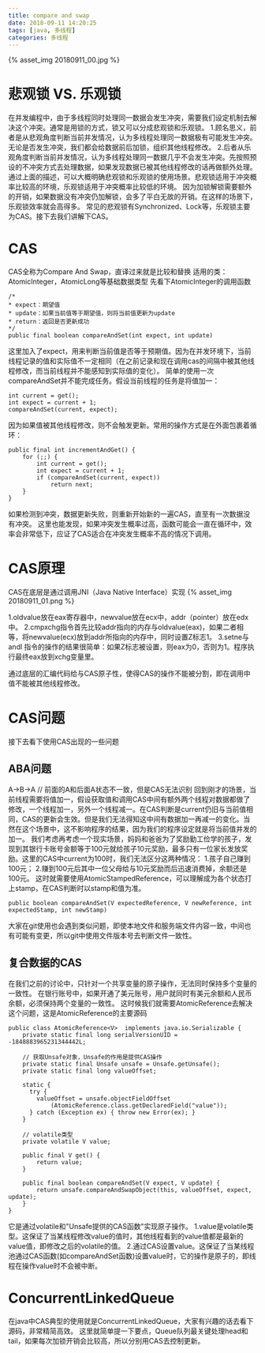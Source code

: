 ```yaml
---
title: compare and swap
date: 2018-09-11 14:20:25
tags: [java, 多线程]
categories: 多线程
---
```

{% asset_img 20180911_00.jpg  %}

# 悲观锁 VS. 乐观锁
在并发编程中，由于多线程同时处理同一数据会发生冲突，需要我们设定机制去解决这个冲突。通常是用锁的方式，锁又可以分成悲观锁和乐观锁。
1.顾名思义，前者是从悲观角度判断当前并发情况，认为多线程处理同一数据极有可能发生冲突。无论是否发生冲突，我们都会给数据前后加锁，组织其他线程修改。
2.后者从乐观角度判断当前并发情况，认为多线程处理同一数据几乎不会发生冲突。先按照预设的不冲突方式去处理数据，如果发现数据已被其他线程修改的话再做额外处理。
通过上面的描述，可以大概明确悲观锁和乐观锁的使用场景。悲观锁适用于冲突概率比较高的环境，乐观锁适用于冲突概率比较低的环境。
因为加锁解锁需要额外的开销，如果数据没有冲突仍加解锁，会多了平白无故的开销。在这样的场景下，乐观锁效率就会高得多。
常见的悲观锁有Synchronized、Lock等，乐观锁主要为CAS。接下去我们讲解下CAS。


# CAS
CAS全称为Compare And Swap，直译过来就是比较和替换
适用的类：AtomicInteger，AtomicLong等基础数据类型
先看下AtomicInteger的调用函数
```
/*
* expect：期望值
* update：如果当前值等于期望值，则将当前值更新为update
* return：返回是否更新成功
*/
public final boolean compareAndSet(int expect, int update) 
```
这里加入了expect，用来判断当前值是否等于预期值。因为在并发环境下，当前线程记录的值和实际值不一定相同（在之前记录和现在调用cas的间隔中被其他线程修改，而当前线程并不能感知到实际值的变化）。
简单的使用一次compareAndSet并不能完成任务。假设当前线程的任务是将值加一：
```
int current = get();
int expect = current + 1;
compareAndSet(current, expect);
```
因为如果值被其他线程修改，则不会触发更新。常用的操作方式是在外面包裹着循环：
```
public final int incrementAndGet() {
    for (;;) {
        int current = get();
        int expect = current + 1;
        if (compareAndSet(current, expect))
            return next;
    }
}
```
如果检测到冲突，数据更新失败，则重新开始新的一遍CAS，直至有一次数据没有冲突。
这里也能发现，如果冲突发生概率过高，函数可能会一直在循环中，效率会非常低下，应证了CAS适合在冲突发生概率不高的情况下调用。


# CAS原理
CAS在底层是通过调用JNI（Java Native Interface）实现
{% asset_img 20180911_01.png  %}

1.oldvalue放在eax寄存器中，newvalue放在ecx中，addr（pointer）放在edx中。
2.cmpxchg指令首先比较addr指向的内存与oldvalue(eax)，如果二者相等，将newvalue(ecx)放到addr所指向的内存中，同时设置Z标志1。
3.setne与andl 指令的操作的结果很简单：如果Z标志被设置，则eax为0，否则为1。程序执行最终eax放到xchg变量里。

通过底层的汇编代码给与CAS原子性，使得CAS的操作不能被分割，即在调用中值不能被其他线程修改。


# CAS问题
接下去看下使用CAS出现的一些问题

## ABA问题
A->B->A  // 前面的A和后面A状态不一致，但是CAS无法识别
回到刚才的场景，当前线程需要将值加一，假设获取值和调用CAS中间有额外两个线程对数据都做了修改，一个线程加一，另外一个线程减一。在CAS判断是current仍旧与当前值相同，CAS的更新会生效。但是我们无法得知这中间有数据加一再减一的变化。当然在这个场景中，这不影响程序的结果，因为我们的程序设定就是将当前值并发的加一。
我们考虑再考虑一个现实场景，妈妈和爸爸为了奖励勤工俭学的孩子，发现到其银行卡账号金额等于100元就给孩子10元奖励，最多只有一位家长发放奖励。这里的CAS中current为100时，我们无法区分这两种情况：
1.孩子自己赚到100元；
2.赚到100元后其中一位父母给与10元奖励而后迅速消费掉，余额还是100元。
这时就需要使用AtomicStampedReference，可以理解成为各个状态打上stamp，在CAS判断时以stamp和值为准。
```
public boolean compareAndSet(V expectedReference, V newReference, int expectedStamp, int newStamp)
```
大家在git使用也会遇到类似问题，即使本地文件和服务端文件内容一致，中间也有可能有变更，所以git中使用文件版本号去判断文件一致性。

## 复合数据的CAS
在我们之前的讨论中，只针对一个共享变量的原子操作，无法同时保持多个变量的一致性。
在银行账号中，如果开通了美元账号，用户就同时有美元余额和人民币余额，必须保持两个变量的一致性。
这时候我们就需要AtomicReference去解决这个问题，这是AtomicReference的主要源码
```
public class AtomicReference<V>  implements java.io.Serializable {
    private static final long serialVersionUID = -1848883965231344442L;

    // 获取Unsafe对象，Unsafe的作用是提供CAS操作
    private static final Unsafe unsafe = Unsafe.getUnsafe();
    private static final long valueOffset;

    static {
      try {
        valueOffset = unsafe.objectFieldOffset
            (AtomicReference.class.getDeclaredField("value"));
      } catch (Exception ex) { throw new Error(ex); }
    }

    // volatile类型
    private volatile V value;

    public final V get() {
        return value;
    }

    public final boolean compareAndSet(V expect, V update) {
        return unsafe.compareAndSwapObject(this, valueOffset, expect, update);
    }
}
```
它是通过volatile和"Unsafe提供的CAS函数"实现原子操作。
1.value是volatile类型。这保证了当某线程修改value的值时，其他线程看到的value值都是最新的value值，即修改之后的volatile的值。
2.通过CAS设置value。这保证了当某线程池通过CAS函数(如compareAndSet函数)设置value时，它的操作是原子的，即线程在操作value时不会被中断。


# ConcurrentLinkedQueue
在java中CAS典型的使用就是ConcurrentLinkedQueue，大家有兴趣的话去看下源码，非常精简高效。
这里就简单提一下要点，Queue队列最关键处理head和tail，如果每次加锁开销会比较高，所以分别用CAS去控制更新。
